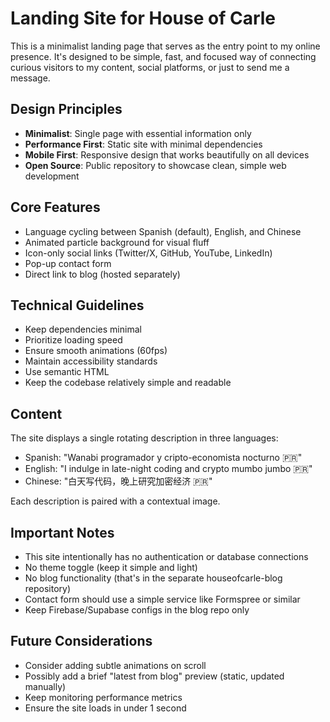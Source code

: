 # Landing Site for House of Carle

This is a minimalist landing page that serves as the entry point to my online presence. It's designed to be simple, fast, and focused way of connecting curious visitors to my content, social platforms, or just to send me a message.

## Design Principles

- **Minimalist**: Single page with essential information only
- **Performance First**: Static site with minimal dependencies
- **Mobile First**: Responsive design that works beautifully on all devices
- **Open Source**: Public repository to showcase clean, simple web development

## Core Features

- Language cycling between Spanish (default), English, and Chinese
- Animated particle background for visual fluff
- Icon-only social links (Twitter/X, GitHub, YouTube, LinkedIn)
- Pop-up contact form
- Direct link to blog (hosted separately)

## Technical Guidelines

- Keep dependencies minimal
- Prioritize loading speed
- Ensure smooth animations (60fps)
- Maintain accessibility standards
- Use semantic HTML
- Keep the codebase relatively simple and readable

## Content

The site displays a single rotating description in three languages:
- Spanish: "Wanabi programador y cripto-economista nocturno 🇵🇷"
- English: "I indulge in late-night coding and crypto mumbo jumbo 🇵🇷"
- Chinese: "白天写代码，晚上研究加密经济 🇵🇷"

Each description is paired with a contextual image.

## Important Notes

- This site intentionally has no authentication or database connections
- No theme toggle (keep it simple and light)
- No blog functionality (that's in the separate houseofcarle-blog repository)
- Contact form should use a simple service like Formspree or similar
- Keep Firebase/Supabase configs in the blog repo only

## Future Considerations

- Consider adding subtle animations on scroll
- Possibly add a brief "latest from blog" preview (static, updated manually)
- Keep monitoring performance metrics
- Ensure the site loads in under 1 second